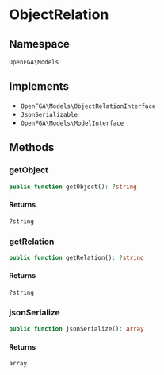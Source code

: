 # ObjectRelation


## Namespace
`OpenFGA\Models`

## Implements
* `OpenFGA\Models\ObjectRelationInterface`
* `JsonSerializable`
* `OpenFGA\Models\ModelInterface`

## Methods
### getObject

```php
public function getObject(): ?string
```



#### Returns
`?string` 

### getRelation

```php
public function getRelation(): ?string
```



#### Returns
`?string` 

### jsonSerialize

```php
public function jsonSerialize(): array
```



#### Returns
`array` 

